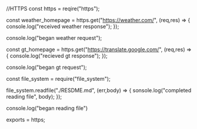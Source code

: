 //HTTPS
const https = reqire("https");

const weather_homepage = https.get("https://weather.com/", (req,res) => {
	console.log("received weather response");
});

console.log("began weather request");

const gt_homepage = https.get("https://translate.google.com/", (req,res) => {
	console.log("recieved gt response");
});

console.log("began gt request");


const file_system = require("file_system");

file_system.readfile("./RESDME.md", (err,body) => {
	sonsole.log("completed reading file", body);
});

console.log("began reading file")

exports = https; 
